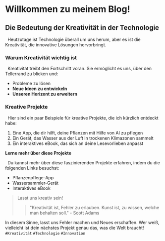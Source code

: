 # Willkommen zu meinem Blog!

## Die Bedeutung der Kreativität in der Technologie

&nbsp; Heutzutage ist Technologie überall um uns herum, aber es ist die Kreativität, die innovative Lösungen hervorbringt.

### Warum Kreativität wichtig ist

&nbsp; Kreativität treibt den Fortschritt voran. Sie ermöglicht es uns, über den Tellerrand zu blicken und:

- Probleme zu lösen
- **Neue Ideen zu entwickeln**
- **Unseren Horizont zu erweitern**

### Kreative Projekte

&nbsp; Hier sind ein paar Beispiele für kreative Projekte, die ich kürzlich entdeckt habe:

1.  Eine App, die dir hilft, deine Pflanzen mit Hilfe von AI zu pflegen
2.  Ein Gerät, das Wasser aus der Luft in trockenen Klimazonen sammelt
3.  Ein interaktives eBook, das sich an deine Lesevorlieben anpasst

**Lerne mehr über diese Projekte**

&nbsp; Du kannst mehr über diese faszinierenden Projekte erfahren, indem du die folgenden Links besuchst:

- <a href="#" style="text-decoration:none;">Pflanzenpflege-App</a>
- <a href="#" style="text-decoration:none;">Wassersammler-Gerät</a>
- <a href="#" style="text-decoration:none;">Interaktives eBook</a>

> Lasst uns kreativ sein!
>
> > "Kreativität ist, Fehler zu erlauben. Kunst ist, zu wissen, welche man behalten soll." - Scott Adams

In diesem Sinne, lasst uns Fehler machen und Neues erschaffen. Wer weiß, vielleicht ist dein nächstes Projekt genau das, was die Welt braucht!  
`#Kreativität` `#Technologie` `#Innovation`
